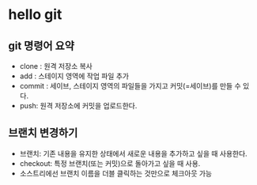 # hello git

## git 명령어 요약

- clone : 원격 저장소 복사
- add : 스테이지 영역에 작업 파일 추가
- commit : 세이브, 스테이지 영역의 파일들을 가지고 커밋(=세이브)를 만들 수 있다.
- push: 원격 저장소에 커밋을 업로드한다.

## 브랜치 변경하기

- 브랜치: 기존 내용을 유지한 상태에서 새로운 내용을 추가하고 싶을 때 사용한다.
- checkout: 특정 브랜치(또는 커밋)으로 돌아가고 싶을 때 사용.
- 소스트리에선 브랜치 이름을 더블 클릭하는 것만으로 체크아웃 가능
